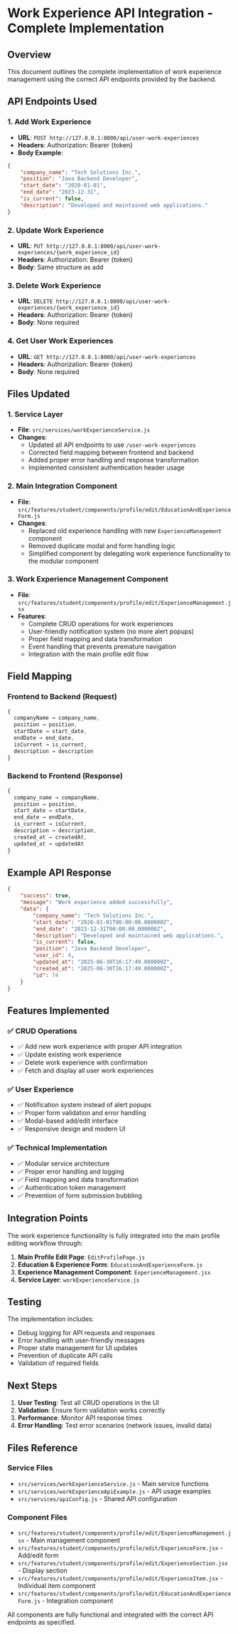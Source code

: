 # Work Experience API Integration - Complete Implementation

## Overview
This document outlines the complete implementation of work experience management using the correct API endpoints provided by the backend.

## API Endpoints Used

### 1. Add Work Experience
- **URL**: `POST http://127.0.0.1:8000/api/user-work-experiences`
- **Headers**: Authorization: Bearer {token}
- **Body Example**:
```json
{
    "company_name": "Tech Solutions Inc.",
    "position": "Java Backend Developer", 
    "start_date": "2020-01-01",
    "end_date": "2023-12-31",
    "is_current": false,
    "description": "Developed and maintained web applications."
}
```

### 2. Update Work Experience
- **URL**: `PUT http://127.0.0.1:8000/api/user-work-experiences/{work_experience_id}`
- **Headers**: Authorization: Bearer {token}
- **Body**: Same structure as add

### 3. Delete Work Experience
- **URL**: `DELETE http://127.0.0.1:8000/api/user-work-experiences/{work_experience_id}`
- **Headers**: Authorization: Bearer {token}
- **Body**: None required

### 4. Get User Work Experiences
- **URL**: `GET http://127.0.0.1:8000/api/user-work-experiences`
- **Headers**: Authorization: Bearer {token}
- **Body**: None required

## Files Updated

### 1. Service Layer
- **File**: `src/services/workExperienceService.js`
- **Changes**: 
  - Updated all API endpoints to use `/user-work-experiences`
  - Corrected field mapping between frontend and backend
  - Added proper error handling and response transformation
  - Implemented consistent authentication header usage

### 2. Main Integration Component
- **File**: `src/features/student/components/profile/edit/EducationAndExperienceForm.js`
- **Changes**:
  - Replaced old experience handling with new `ExperienceManagement` component
  - Removed duplicate modal and form handling logic
  - Simplified component by delegating work experience functionality to the modular component

### 3. Work Experience Management Component
- **File**: `src/features/student/components/profile/edit/ExperienceManagement.jsx`
- **Features**:
  - Complete CRUD operations for work experiences
  - User-friendly notification system (no more alert popups)
  - Proper field mapping and data transformation
  - Event handling that prevents premature navigation
  - Integration with the main profile edit flow

## Field Mapping

### Frontend to Backend (Request)
```javascript
{
  companyName → company_name,
  position → position,
  startDate → start_date,
  endDate → end_date,
  isCurrent → is_current,
  description → description
}
```

### Backend to Frontend (Response)
```javascript
{
  company_name → companyName,
  position → position,
  start_date → startDate,
  end_date → endDate,
  is_current → isCurrent,
  description → description,
  created_at → createdAt,
  updated_at → updatedAt
}
```

## Example API Response
```json
{
    "success": true,
    "message": "Work experience added successfully",
    "data": {
        "company_name": "Tech Solutions Inc.",
        "start_date": "2020-01-01T00:00:00.000000Z",
        "end_date": "2023-12-31T00:00:00.000000Z",
        "description": "Developed and maintained web applications.",
        "is_current": false,
        "position": "Java Backend Developer",
        "user_id": 4,
        "updated_at": "2025-06-30T16:17:49.000000Z",
        "created_at": "2025-06-30T16:17:49.000000Z",
        "id": 74
    }
}
```

## Features Implemented

### ✅ CRUD Operations
- ✅ Add new work experience with proper API integration
- ✅ Update existing work experience
- ✅ Delete work experience with confirmation
- ✅ Fetch and display all user work experiences

### ✅ User Experience
- ✅ Notification system instead of alert popups
- ✅ Proper form validation and error handling
- ✅ Modal-based add/edit interface
- ✅ Responsive design and modern UI

### ✅ Technical Implementation
- ✅ Modular service architecture
- ✅ Proper error handling and logging
- ✅ Field mapping and data transformation
- ✅ Authentication token management
- ✅ Prevention of form submission bubbling

## Integration Points

The work experience functionality is fully integrated into the main profile editing workflow through:

1. **Main Profile Edit Page**: `EditProfilePage.js`
2. **Education & Experience Form**: `EducationAndExperienceForm.js` 
3. **Experience Management Component**: `ExperienceManagement.jsx`
4. **Service Layer**: `workExperienceService.js`

## Testing

The implementation includes:
- Debug logging for API requests and responses
- Error handling with user-friendly messages
- Proper state management for UI updates
- Prevention of duplicate API calls
- Validation of required fields

## Next Steps

1. **User Testing**: Test all CRUD operations in the UI
2. **Validation**: Ensure form validation works correctly
3. **Performance**: Monitor API response times
4. **Error Handling**: Test error scenarios (network issues, invalid data)

## Files Reference

### Service Files
- `src/services/workExperienceService.js` - Main service functions
- `src/services/workExperienceApiExample.js` - API usage examples
- `src/services/apiConfig.js` - Shared API configuration

### Component Files
- `src/features/student/components/profile/edit/ExperienceManagement.jsx` - Main management component
- `src/features/student/components/profile/edit/ExperienceForm.jsx` - Add/edit form
- `src/features/student/components/profile/edit/ExperienceSection.jsx` - Display section
- `src/features/student/components/profile/edit/ExperienceItem.jsx` - Individual item component
- `src/features/student/components/profile/edit/EducationAndExperienceForm.js` - Integration component

All components are fully functional and integrated with the correct API endpoints as specified.
